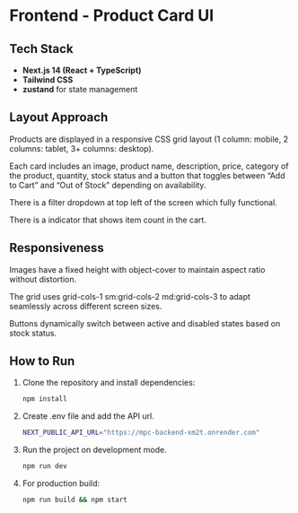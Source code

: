 # Frontend - Product Card UI

## Tech Stack
- **Next.js 14 (React + TypeScript)**
- **Tailwind CSS**
- **zustand** for state management

## Layout Approach
Products are displayed in a responsive CSS grid layout (1 column: mobile, 2 columns: tablet, 3+ columns: desktop).

Each card includes an image, product name, description, price, category of the product, quantity, stock status and a button that toggles between “Add to Cart” and “Out of Stock” depending on availability.

There is a filter dropdown at top left of the screen which fully functional.

There is a indicator that shows item count in the cart.

## Responsiveness
Images have a fixed height with object-cover to maintain aspect ratio without distortion.

The grid uses grid-cols-1 sm:grid-cols-2 md:grid-cols-3 to adapt seamlessly across different screen sizes.

Buttons dynamically switch between active and disabled states based on stock status.

## How to Run
1. Clone the repository and install dependencies:
    ```bash
    npm install
    ```
2. Create .env file and add the API url.
    ```bash
    NEXT_PUBLIC_API_URL="https://mpc-backend-xm2t.onrender.com"
    ```
3. Run the project on development mode.
    ```bash
    npm run dev
    ```

4. For production build:
    ```bash
    npm run build && npm start
    ```
